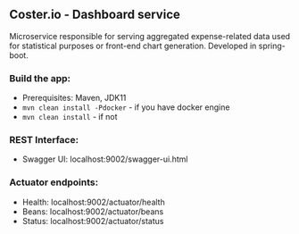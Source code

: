 ## Coster.io - Dashboard service

Microservice responsible for serving aggregated expense-related data used for statistical purposes or front-end chart generation.
Developed in spring-boot.

### Build the app:
* Prerequisites: Maven, JDK11
* `mvn clean install -Pdocker` - if you have docker engine
* `mvn clean install` - if not
    
### REST Interface:
- Swagger UI: localhost:9002/swagger-ui.html

### Actuator endpoints:
- Health: localhost:9002/actuator/health
- Beans: localhost:9002/actuator/beans
- Status: localhost:9002/actuator/status
